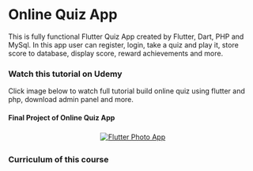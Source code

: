 # Online Quiz App

This is fully functional Flutter Quiz App created by Flutter, Dart, PHP and MySql. In this app user can register, login, take a quiz and play it, store score to database, display score, reward achievements and more.

### Watch this tutorial on Udemy
Click image below to watch full tutorial build online quiz using flutter and php, download admin panel and more.

#### Final Project of Online Quiz App
<p align="center">
 <a href="https://www.udemy.com/course/flutter-php-and-mysql-build-online-quiz-with-admin-panel/" target="_blank"> <img src="https://user-images.githubusercontent.com/33416633/122312289-1c05db80-cf3e-11eb-9af3-33550b425515.png" alt="Flutter Photo App" style="vertical-align:top; margin:4px"> </a>
</p>

### Curriculum of this course

